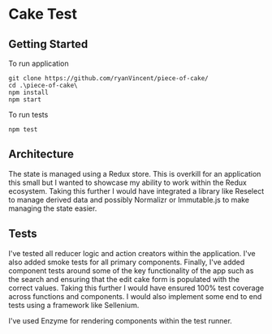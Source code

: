 # Cake Test

## Getting Started

To run application

```
git clone https://github.com/ryanVincent/piece-of-cake/
cd .\piece-of-cake\
npm install
npm start
```

To run tests 

```
npm test
```

## Architecture

The state is managed using a Redux store. This is overkill for an application this small but I wanted to showcase my ability to work within the Redux ecosystem. Taking this further I would have integrated a library like Reselect to manage derived data and possibly Normalizr or Immutable.js to make managing the state easier.

## Tests

I've tested all reducer logic and action creators within the application. I've also added smoke tests for all primary components. Finally, I've added component tests around some of the key functionality of the app such as the search and ensuring that the edit cake form is populated with the correct values. Taking this further I would have ensured 100% test coverage across functions and components. I would also implement some end to end tests using a framework like Sellenium.

I've used Enzyme for rendering components within the test runner. 
